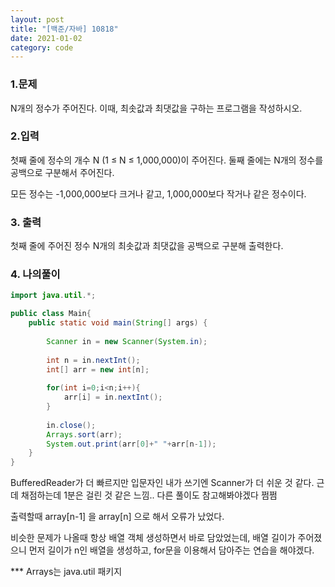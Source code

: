 ```yaml
---
layout: post
title: "[백준/자바] 10818"
date: 2021-01-02
category: code
---
```


### 1.문제

N개의 정수가 주어진다. 이때, 최솟값과 최댓값을 구하는 프로그램을 작성하시오.

### 2.입력

첫째 줄에 정수의 개수 N (1 ≤ N ≤ 1,000,000)이 주어진다. 둘째 줄에는 N개의 정수를 공백으로 구분해서 주어진다. 

모든 정수는 -1,000,000보다 크거나 같고, 1,000,000보다 작거나 같은 정수이다.

### 3. 출력

첫째 줄에 주어진 정수 N개의 최솟값과 최댓값을 공백으로 구분해 출력한다.

### 4. 나의풀이

````java
import java.util.*;

public class Main{
    public static void main(String[] args) {
        
        Scanner in = new Scanner(System.in);
        
        int n = in.nextInt();
        int[] arr = new int[n];
        
        for(int i=0;i<n;i++){
            arr[i] = in.nextInt();
        }
        
        in.close();
        Arrays.sort(arr);
        System.out.print(arr[0]+" "+arr[n-1]);
    }
}

````


BufferedReader가 더 빠르지만 입문자인 내가 쓰기엔 Scanner가 더 쉬운 것 같다. 근데 채점하는데 1분은 걸린 것 같은 느낌.. 다른 풀이도 참고해봐야겠다 쩜쩜

출력할때 array[n-1] 을 array[n] 으로 해서 오류가 났었다. 

비슷한 문제가 나올때 항상 배열 객체 생성하면서 바로 담았었는데, 배열 길이가 주어졌으니 먼저 길이가 n인 배열을 생성하고, for문을 이용해서 담아주는 연습을 해야겠다.

*** Arrays는 java.util 패키지
